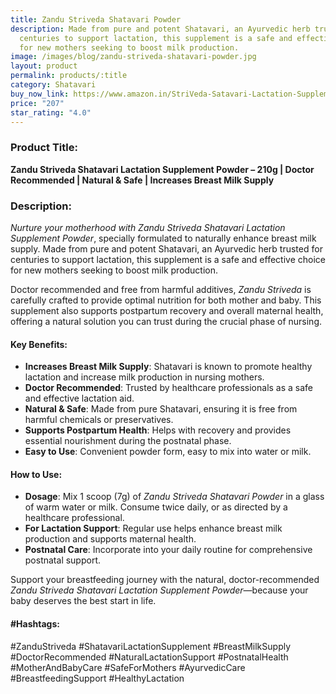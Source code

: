 ```yaml
---
title: Zandu Striveda Shatavari Powder
description: Made from pure and potent Shatavari, an Ayurvedic herb trusted for
  centuries to support lactation, this supplement is a safe and effective choice
  for new mothers seeking to boost milk production.
image: /images/blog/zandu-striveda-shatavari-powder.jpg
layout: product
permalink: products/:title
category: Shatavari
buy_now_link: https://www.amazon.in/StriVeda-Satavari-Lactation-Supplement-210/dp/B07LDGWL77/ref=sr_1_3_sspa?crid=3QWSY64EZC63C&tag=m0150-21
price: "207"
star_rating: "4.0"
---
```

### Product Title:
**Zandu Striveda Shatavari Lactation Supplement Powder – 210g | Doctor Recommended | Natural & Safe | Increases Breast Milk Supply**

### Description:
*Nurture your motherhood with Zandu Striveda Shatavari Lactation Supplement Powder*, specially formulated to naturally enhance breast milk supply. Made from pure and potent Shatavari, an Ayurvedic herb trusted for centuries to support lactation, this supplement is a safe and effective choice for new mothers seeking to boost milk production.

Doctor recommended and free from harmful additives, *Zandu Striveda* is carefully crafted to provide optimal nutrition for both mother and baby. This supplement also supports postpartum recovery and overall maternal health, offering a natural solution you can trust during the crucial phase of nursing.

#### Key Benefits:
- **Increases Breast Milk Supply**: Shatavari is known to promote healthy lactation and increase milk production in nursing mothers.
- **Doctor Recommended**: Trusted by healthcare professionals as a safe and effective lactation aid.
- **Natural & Safe**: Made from pure Shatavari, ensuring it is free from harmful chemicals or preservatives.
- **Supports Postpartum Health**: Helps with recovery and provides essential nourishment during the postnatal phase.
- **Easy to Use**: Convenient powder form, easy to mix into water or milk.

#### How to Use:
- **Dosage**: Mix 1 scoop (7g) of *Zandu Striveda Shatavari Powder* in a glass of warm water or milk. Consume twice daily, or as directed by a healthcare professional.
- **For Lactation Support**: Regular use helps enhance breast milk production and supports maternal health.
- **Postnatal Care**: Incorporate into your daily routine for comprehensive postnatal support.

Support your breastfeeding journey with the natural, doctor-recommended *Zandu Striveda Shatavari Lactation Supplement Powder*—because your baby deserves the best start in life.

#### #Hashtags:
#ZanduStriveda #ShatavariLactationSupplement #BreastMilkSupply #DoctorRecommended #NaturalLactationSupport #PostnatalHealth #MotherAndBabyCare #SafeForMothers #AyurvedicCare #BreastfeedingSupport #HealthyLactation

